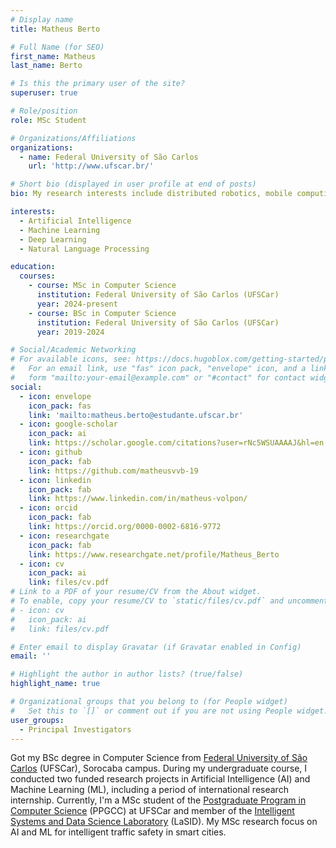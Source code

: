 ```yaml
---
# Display name
title: Matheus Berto

# Full Name (for SEO)
first_name: Matheus
last_name: Berto

# Is this the primary user of the site?
superuser: true

# Role/position
role: MSc Student

# Organizations/Affiliations
organizations:
  - name: Federal University of São Carlos
    url: 'http://www.ufscar.br/'

# Short bio (displayed in user profile at end of posts)
bio: My research interests include distributed robotics, mobile computing and programmable matter.

interests:
  - Artificial Intelligence
  - Machine Learning
  - Deep Learning
  - Natural Language Processing

education:
  courses:
    - course: MSc in Computer Science
      institution: Federal University of São Carlos (UFSCar)
      year: 2024-present
    - course: BSc in Computer Science
      institution: Federal University of São Carlos (UFSCar)
      year: 2019-2024

# Social/Academic Networking
# For available icons, see: https://docs.hugoblox.com/getting-started/page-builder/#icons
#   For an email link, use "fas" icon pack, "envelope" icon, and a link in the
#   form "mailto:your-email@example.com" or "#contact" for contact widget.
social:
  - icon: envelope
    icon_pack: fas
    link: 'mailto:matheus.berto@estudante.ufscar.br'
  - icon: google-scholar
    icon_pack: ai
    link: https://scholar.google.com/citations?user=rNc5WSUAAAAJ&hl=en
  - icon: github
    icon_pack: fab
    link: https://github.com/matheusvvb-19
  - icon: linkedin
    icon_pack: fab
    link: https://www.linkedin.com/in/matheus-volpon/
  - icon: orcid
    icon_pack: fab
    link: https://orcid.org/0000-0002-6816-9772
  - icon: researchgate
    icon_pack: fab
    link: https://www.researchgate.net/profile/Matheus_Berto
  - icon: cv
    icon_pack: ai
    link: files/cv.pdf
# Link to a PDF of your resume/CV from the About widget.
# To enable, copy your resume/CV to `static/files/cv.pdf` and uncomment the lines below.
# - icon: cv
#   icon_pack: ai
#   link: files/cv.pdf

# Enter email to display Gravatar (if Gravatar enabled in Config)
email: ''

# Highlight the author in author lists? (true/false)
highlight_name: true

# Organizational groups that you belong to (for People widget)
#   Set this to `[]` or comment out if you are not using People widget.
user_groups:
  - Principal Investigators
---
```


Got my BSc degree in Computer Science from [Federal University of São Carlos](https://www.sorocaba.ufscar.br/) (UFSCar), Sorocaba campus. During my undergraduate course, I conducted two funded research projects in Artificial Intelligence (AI) and Machine Learning (ML), including a period of international research internship. Currently, I'm a MSc student of the [Postgraduate Program in Computer Science](https://www.ppgcc.ufscar.br/pt-br) (PPGCC) at UFSCar and member of the [Intelligent Systems and Data Science Laboratory](https://lasid.dcomp.ufscar.br/) (LaSID). My MSc research focus on AI and ML for intelligent traffic safety in smart cities.